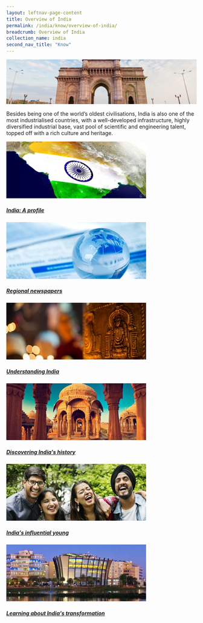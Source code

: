 ```yaml
---
layout: leftnav-page-content
title: Overview of India
permalink: /india/know/overview-of-india/
breadcrumb: Overview of India
collection_name: india
second_nav_title: "Know"
---
```


![banner-overview-ofindia](\images\india-overview\Overview-of-India-1-1920x450.jpg)

Besides being one of the world’s oldest civilisations, India is also one of the most industrialised countries, with a well-developed infrastructure, highly diversified industrial base, vast pool of scientific and engineering talent, topped off with a rich culture and heritage.

<div>
	<div class="row is-multiline">
		<div class="col is-one-third-desktop is-one-third-tablet">
			<a href="/china/go/for-students/overseas-internships/" class="project-link">
				<img src="/images/india-overview/India-A-country-profile-2-370x150.jpg" alt="India: A profile" class="project-image">
			<div class="project-card">
				<div class="project-title margin--bottom--xs">
					<h5><b>India: A profile</b></h5>
				</div>
			</div>
			</a>
		</div>
		<div class="col is-one-third-desktop is-one-third-tablet">
			<a href="/china/go/for-students/international-exchange-programmes/" class="project-link">
				<img src="/images/india-overview/Regional-Newspapers-1-370x150.jpg" alt="Regional newspapers" class="project-image">
			<div class="project-card">
				<div class="project-title margin--bottom--xs">
					<h5><b>Regional newspapers</b></h5>
				</div>
			</div>
			</a>
		</div>
		<div class="col is-one-third-desktop is-one-third-tablet">
			<a href="/china/go/for-students/awards-for-students/" class="project-link">
				<img src="/images/india-overview/Understanding-India-370x150.jpg" alt="Understanding India" class="project-image">
			<div class="project-card">
				<div class="project-title margin--bottom--xs">
					<h5><b>Understanding India</b></h5>
				</div>
			</div>
			</a>
		</div>
	</div>
</div>

<p><p>

<div>
	<div class="row is-multiline">
		<div class="col is-one-third-desktop is-one-third-tablet">
			<a href="/china/go/for-students/overseas-internships/" class="project-link">
				<img src="/images/india-overview/Discovering-Indias-history-370x150.jpg" alt="Discovering India's history" class="project-image">
			<div class="project-card">
				<div class="project-title margin--bottom--xs">
					<h5><b>Discovering India's history</b></h5>
				</div>
			</div>
			</a>
		</div>
		<div class="col is-one-third-desktop is-one-third-tablet">
			<a href="/china/go/for-students/international-exchange-programmes/" class="project-link">
				<img src="/images/india-overview/Indias-influential-young-2-370x150.jpg" alt="India's influential young" class="project-image">
			<div class="project-card">
				<div class="project-title margin--bottom--xs">
					<h5><b>India's influential young</b></h5>
				</div>
			</div>
			</a>
		</div>
		<div class="col is-one-third-desktop is-one-third-tablet">
			<a href="/china/go/for-students/awards-for-students/" class="project-link">
				<img src="/images/india-overview/Learning-about-Indias-transformation-2-370x150.jpg" alt="Learning about India's transformation" class="project-image">
			<div class="project-card">
				<div class="project-title margin--bottom--xs">
					<h5><b>Learning about India's transformation</b></h5>
				</div>
			</div>
			</a>
		</div>
	</div>
</div>